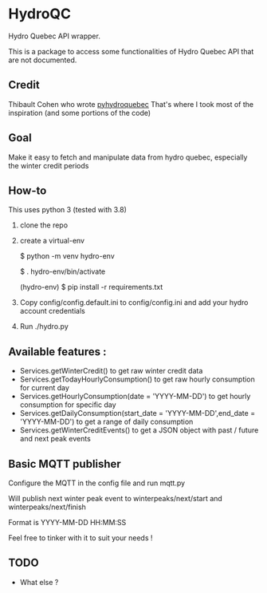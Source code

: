 # HydroQC
Hydro Quebec API wrapper.

This is a package to access some functionalities of Hydro Quebec API that are not documented.

## Credit

Thibault Cohen who wrote [pyhydroquebec](https://github.com/titilambert/pyhydroquebec/) 
That's where I took most of the inspiration (and some portions of the code)

## Goal

Make it easy to fetch and manipulate data from hydro quebec, especially the winter credit periods

## How-to
This uses python 3 (tested with 3.8)

1. clone the repo
2. create a virtual-env

    $ python -m venv hydro-env

    $ . hydro-env/bin/activate

    (hydro-env) $ pip install -r requirements.txt


3. Copy config/config.default.ini to config/config.ini and add your hydro account credentials
4. Run ./hydro.py

## Available features :

- Services.getWinterCredit() to get raw winter credit data
- Services.getTodayHourlyConsumption() to get raw hourly consumption for current day
- Services.getHourlyConsumption(date = 'YYYY-MM-DD') to get hourly consumption for specific day
- Services.getDailyConsumption(start_date = 'YYYY-MM-DD',end_date = 'YYYY-MM-DD') to get a range of daily consumption
- Services.getWinterCreditEvents() to get a JSON object with past / future and next peak events

## Basic MQTT publisher

Configure the MQTT in the config file and run mqtt.py

Will publish next winter peak event to winterpeaks/next/start and winterpeaks/next/finish 

Format is YYYY-MM-DD HH:MM:SS

Feel free to tinker with it to suit your needs !

## TODO 

- What else ?
